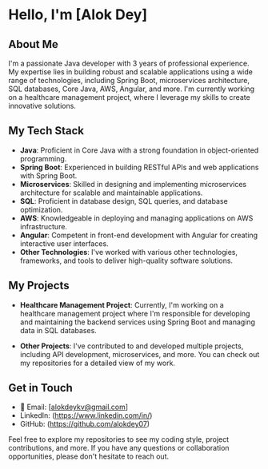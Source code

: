 # Hello, I'm [Alok Dey]

## About Me
I'm a passionate Java developer with 3 years of professional experience. My expertise lies in building robust and scalable applications using a wide range of technologies, including Spring Boot, microservices architecture, SQL databases, Core Java, AWS, Angular, and more. I'm currently working on a healthcare management project, where I leverage my skills to create innovative solutions.

## My Tech Stack
- **Java**: Proficient in Core Java with a strong foundation in object-oriented programming.
- **Spring Boot**: Experienced in building RESTful APIs and web applications with Spring Boot.
- **Microservices**: Skilled in designing and implementing microservices architecture for scalable and maintainable applications.
- **SQL**: Proficient in database design, SQL queries, and database optimization.
- **AWS**: Knowledgeable in deploying and managing applications on AWS infrastructure.
- **Angular**: Competent in front-end development with Angular for creating interactive user interfaces.
- **Other Technologies**: I've worked with various other technologies, frameworks, and tools to deliver high-quality software solutions.

## My Projects
- **Healthcare Management Project**: Currently, I'm working on a healthcare management project where I'm responsible for developing and maintaining the backend services using Spring Boot and managing data in SQL databases.

- **Other Projects**: I've contributed to and developed multiple projects, including API development, microservices, and more. You can check out my repositories for a detailed view of my work.

## Get in Touch
- 📧 Email: [alokdeykv@gmail.com]
- LinkedIn: (https://www.linkedin.com/in/)
- GitHub: (https://github.com/alokdey07)

Feel free to explore my repositories to see my coding style, project contributions, and more. If you have any questions or collaboration opportunities, please don't hesitate to reach out.
